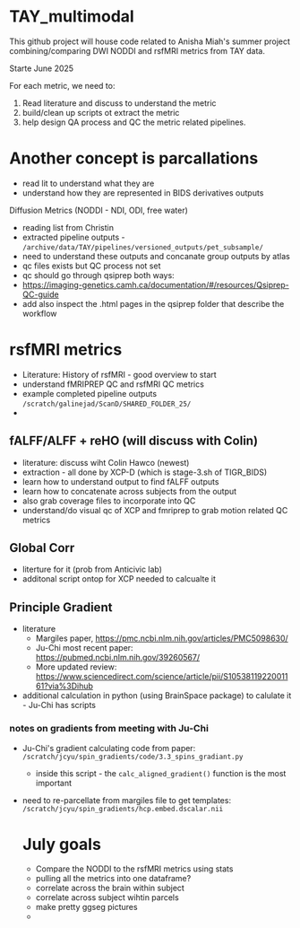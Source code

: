 # TAY_multimodal

This github project will house code related to Anisha Miah's summer project combining/comparing DWI NODDI and rsfMRI metrics from TAY data.

Starte June 2025

For each metric, we need to:

1. Read literature and discuss to understand the metric
2. build/clean up scripts ot extract the metric
3. help design QA process and QC the metric related pipelines.

# Another concept is parcallations

 - read lit to understand what they are
 - understand how they are represented in BIDS derivatives outputs

Diffusion Metrics (NODDI - NDI, ODI, free water)
- reading list from Christin
- extracted pipeline outputs - `/archive/data/TAY/pipelines/versioned_outputs/pet_subsample/`
- need to understand these outputs and concanate group outputs by atlas
- qc files exists but QC process not set
-   qc should go through qsiprep both ways:
-    https://imaging-genetics.camh.ca/documentation/#/resources/Qsiprep-QC-guide
-    add also inspect the .html pages in the qsiprep folder that describe the workflow

# rsfMRI metrics

- Literature: History of rsfMRI - good overview to start 
- understand fMRIPREP QC and rsfMRI QC metrics
 - example completed pipeline outputs `/scratch/galinejad/ScanD/SHARED_FOLDER_25/`
 - 
## fALFF/ALFF + reHO (will discuss with Colin)

 - literature: discuss wiht Colin Hawco (newest)
 - extraction - all done by XCP-D (which is stage-3.sh of TIGR_BIDS)
 -   learn how to understand output to find fALFF outputs
 -   learn how to concatenate across subjects from the output
 -   also grab coverage files to incorporate into QC
 -   understand/do visual qc of XCP and fmriprep to grab motion related QC metrics

## Global Corr
 - literture for it (prob from Anticivic lab)
 - additonal script ontop for XCP needed to calcualte it

## Principle Gradient
 - literature
    - Margiles paper, https://pmc.ncbi.nlm.nih.gov/articles/PMC5098630/
    - Ju-Chi most recent paper: https://pubmed.ncbi.nlm.nih.gov/39260567/
    - More updated review: https://www.sciencedirect.com/science/article/pii/S1053811922001161?via%3Dihub
 - additional calculation in python (using BrainSpace package) to calulate it - Ju-Chi has scripts

### notes on gradients from meeting with Ju-Chi
 - Ju-Chi's gradient calculating code from paper: `/scratch/jcyu/spin_gradients/code/3.3_spins_gradiant.py`
   - inside this script - the `calc_aligned_gradient()` function is the most important  
 - need to re-parcellate from margiles file to get templates: `/scratch/jcyu/spin_gradients/hcp.embed.dscalar.nii`


   # July goals

    - Compare the NODDI to the rsfMRI metrics using stats
    - pulling all the metrics into one dataframe?
    - correlate across the brain within subject
    - correlate across subject wihtin parcels
    - make pretty ggseg pictures
    - 
